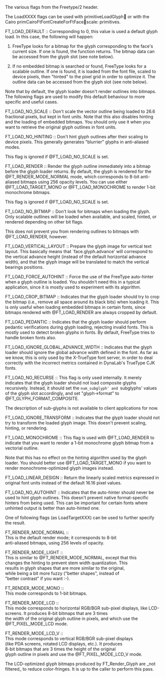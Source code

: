 The various flags from the Freetype/2 header.The LoadXXXX flags can be used with primitiveLoadGlyph:flags: or with the Cairo primCairoFtFontCreateForFtFace:flags:scale: primitives.FT_LOAD_DEFAULT ::  Corresponding to 0, this value is used a default glyph load.  In this  case, the following will happen:                                                                          1. FreeType looks for a bitmap for the glyph corresponding to the     face's current size.  If one is found, the function returns.  The     bitmap data can be accessed from the glyph slot (see note below).                                                                          2. If no embedded bitmap is searched or found, FreeType looks for a     scalable outline.  If one is found, it is loaded from the font     file, scaled to device pixels, then "hinted" to the pixel grid in     order to optimize it.  The outline data can be accessed from the     glyph slot (see note below).                                                                          Note that by default, the glyph loader doesn't render outlines into  bitmaps.  The following flags are used to modify this default  behaviour to more specific and useful cases.                                                                        FT_LOAD_NO_SCALE ::  Don't scale the vector outline being loaded to 26.6 fractional  pixels, but kept in font units.  Note that this also disables  hinting and the loading of embedded bitmaps.  You should only use it  when you want to retrieve the original glyph outlines in font units.                                                                        FT_LOAD_NO_HINTING ::  Don't hint glyph outlines after their scaling to device pixels.  This generally generates "blurrier" glyphs in anti-aliased modes.                                                                          This flag is ignored if @FT_LOAD_NO_SCALE is set.                                                                        FT_LOAD_RENDER ::  Render the glyph outline immediately into a bitmap before the glyph  loader returns.  By default, the glyph is rendered for the  @FT_RENDER_MODE_NORMAL mode, which corresponds to 8-bit anti-aliased  bitmaps using 256 opacity levels.  You can use either  @FT_LOAD_TARGET_MONO or @FT_LOAD_MONOCHROME to render 1-bit  monochrome bitmaps.                                                                          This flag is ignored if @FT_LOAD_NO_SCALE is set.                                                                        FT_LOAD_NO_BITMAP ::  Don't look for bitmaps when loading the glyph.  Only scalable  outlines will be loaded when available, and scaled, hinted, or  rendered depending on other bit flags.                                                                          This does not prevent you from rendering outlines to bitmaps  with @FT_LOAD_RENDER, however.                                                                        FT_LOAD_VERTICAL_LAYOUT ::  Prepare the glyph image for vertical text layout.  This basically  means that `face.glyph.advance' will correspond to the vertical  advance height (instead of the default horizontal advance width),  and that the glyph image will be translated to match the vertical  bearings positions.                                                                        FT_LOAD_FORCE_AUTOHINT ::  Force the use of the FreeType auto-hinter when a glyph outline is  loaded.  You shouldn't need this in a typical application, since it  is mostly used to experiment with its algorithm.                                                                        FT_LOAD_CROP_BITMAP ::  Indicates that the glyph loader should try to crop the bitmap (i.e.,  remove all space around its black bits) when loading it.  This is  only useful when loading embedded bitmaps in certain fonts, since  bitmaps rendered with @FT_LOAD_RENDER are always cropped by default.                                                                        FT_LOAD_PEDANTIC ::  Indicates that the glyph loader should perform pedantic  verifications during glyph loading, rejecting invalid fonts.  This  is mostly used to detect broken glyphs in fonts.  By default,  FreeType tries to handle broken fonts also.                                                                        FT_LOAD_IGNORE_GLOBAL_ADVANCE_WIDTH ::  Indicates that the glyph loader should ignore the global advance  width defined in the font.  As far as we know, this is only used by  the X-TrueType font server, in order to deal correctly with the  incorrect metrics contained in DynaLab's TrueType CJK fonts.                                                                        FT_LOAD_NO_RECURSE ::  This flag is only used internally.  It merely indicates that the  glyph loader should not load composite glyphs recursively.  Instead,  it should set the `num_subglyph' and `subglyphs' values of the glyph  slot accordingly, and set "glyph->format" to  @FT_GLYPH_FORMAT_COMPOSITE.                                                                          The description of sub-glyphs is not available to client  applications for now.                                                                        FT_LOAD_IGNORE_TRANSFORM ::  Indicates that the glyph loader should not try to transform the  loaded glyph image.  This doesn't prevent scaling, hinting, or  rendering.                                                                        FT_LOAD_MONOCHROME ::  This flag is used with @FT_LOAD_RENDER to indicate that you want  to render a 1-bit monochrome glyph bitmap from a vectorial outline.                                                                          Note that this has no effect on the hinting algorithm used by the  glyph loader.  You should better use @FT_LOAD_TARGET_MONO if you  want to render monochrome-optimized glyph images instead.                                                                        FT_LOAD_LINEAR_DESIGN ::  Return the linearly scaled metrics expressed in original font units  instead of the default 16.16 pixel values.                                                                        FT_LOAD_NO_AUTOHINT ::  Indicates that the auto-hinter should never be used to hint glyph  outlines.  This doesn't prevent native format-specific hinters from  being used.  This can be important for certain fonts where unhinted  output is better than auto-hinted one.One of following flags (as LoadTargetXXX) can be used to further specify the result.   FT_RENDER_MODE_NORMAL ::                                               This is the default render mode; it corresponds to 8-bit             anti-aliased bitmaps, using 256 levels of opacity.                                                                                      FT_RENDER_MODE_LIGHT ::                                                This is similar to @FT_RENDER_MODE_NORMAL, except that this          changes the hinting to prevent stem width quantization.  This        results in glyph shapes that are more similar to the original,       while being a bit more fuzzy ("better shapes", instead of            "better contrast" if you want :-).                                                                                                      FT_RENDER_MODE_MONO ::                                                 This mode corresponds to 1-bit bitmaps.                                                                                                 FT_RENDER_MODE_LCD ::                                                  This mode corresponds to horizontal RGB/BGR sub-pixel displays,      like LCD-screens.  It produces 8-bit bitmaps that are 3 times        the width of the original glyph outline in pixels, and which use     the @FT_PIXEL_MODE_LCD mode.                                                                                                            FT_RENDER_MODE_LCD_V ::                                                This mode corresponds to vertical RGB/BGR sub-pixel displays         (like PDA screens, rotated LCD displays, etc.).  It produces         8-bit bitmaps that are 3 times the height of the original            glyph outline in pixels and use the @FT_PIXEL_MODE_LCD_V mode.                                                                       <Note>                                                                 The LCD-optimized glyph bitmaps produced by FT_Render_Glyph are      _not filtered_ to reduce color-fringes.  It is up to the caller to   perform this pass.                                                 